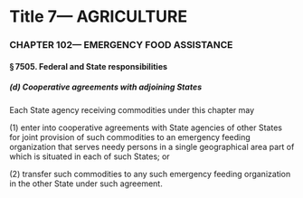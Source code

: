 
# Title 7— AGRICULTURE
### CHAPTER 102— EMERGENCY FOOD ASSISTANCE
#### § 7505. Federal and State responsibilities
##### (d) Cooperative agreements with adjoining States

Each State agency receiving commodities under this chapter may

(1) enter into cooperative agreements with State agencies of other States for joint provision of such commodities to an emergency feeding organization that serves needy persons in a single geographical area part of which is situated in each of such States; or

(2) transfer such commodities to any such emergency feeding organization in the other State under such agreement.
